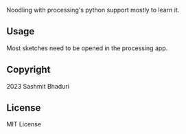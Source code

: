 Noodling with processing's python support mostly to learn it.

## Usage

Most sketches need to be opened in the processing app.

## Copyright

2023 Sashmit Bhaduri

## License

MIT License
